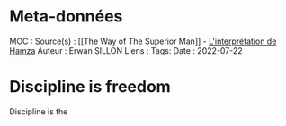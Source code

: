 # Meta-données

MOC : 
Source(s) : [[The Way of The Superior Man]] - [L'interprétation de Hamza](https://www.youtube.com/watch?v=xBR3aWKY9rQ&t=12s)
Auteur : Erwan SILLON
Liens : 
Tags:
Date : 2022-07-22

# Discipline is freedom

Discipline is the 
